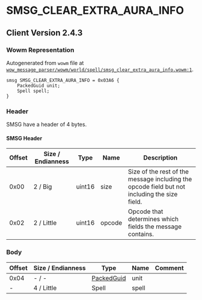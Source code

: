 # SMSG_CLEAR_EXTRA_AURA_INFO

## Client Version 2.4.3

### Wowm Representation

Autogenerated from `wowm` file at [`wow_message_parser/wowm/world/spell/smsg_clear_extra_aura_info.wowm:1`](https://github.com/gtker/wow_messages/tree/main/wow_message_parser/wowm/world/spell/smsg_clear_extra_aura_info.wowm#L1).
```rust,ignore
smsg SMSG_CLEAR_EXTRA_AURA_INFO = 0x03A6 {
    PackedGuid unit;
    Spell spell;
}
```
### Header

SMSG have a header of 4 bytes.

#### SMSG Header

| Offset | Size / Endianness | Type   | Name   | Description |
| ------ | ----------------- | ------ | ------ | ----------- |
| 0x00   | 2 / Big           | uint16 | size   | Size of the rest of the message including the opcode field but not including the size field.|
| 0x02   | 2 / Little        | uint16 | opcode | Opcode that determines which fields the message contains.|

### Body

| Offset | Size / Endianness | Type | Name | Comment |
| ------ | ----------------- | ---- | ---- | ------- |
| 0x04 | - / - | [PackedGuid](../types/packed-guid.md) | unit |  |
| - | 4 / Little | Spell | spell |  |

